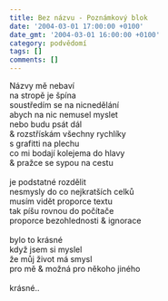 ```yaml
---
title: Bez názvu - Poznámkový blok
date: '2004-03-01 17:00:00 +0100'
date_gmt: '2004-03-01 16:00:00 +0100'
category: podvědomí
tags: []
comments: []
---
```

<p>Názvy mě nebaví<br>
na stropě je špína<br>
soustředím se na nicnedělání<br>
abych na nic nemusel myslet<br>
nebo budu psát dál<br>
&amp; rozstřískám všechny rychlíky<br>
s grafitti na plechu<br>
co mi bodají kolejema do hlavy<br>
&amp; pražce se sypou na cestu<br>
<br>je podstatné rozdělit<br>
nesmysly do co nejkratších celků<br>
musím vidět proporce textu<br>
tak píšu rovnou do počítače<br>
proporce bezohlednosti &amp; ignorace<br>
<br>bylo to krásné<br>
když jsem si myslel<br>
že můj život má smysl<br>
pro mě &amp; možná pro někoho jiného<br>
<br>krásné..</p>
